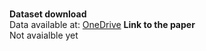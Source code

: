 #
<b></b><br>

<b></b><br>
<br>
<b></b> <br>

<b>Dataset download</b> <br> Data available at: [OneDrive](https://universidadevigo-my.sharepoint.com/:x:/g/personal/diego_barba_uvigo_gal/Eb3z4tYi3sdHu0ZK6lCnlvEBzG65LCdD8Xjt2WIe_2xXsQ?e=5XZgjj)
<b>Link to the paper</b><br>
Not avaialble yet
